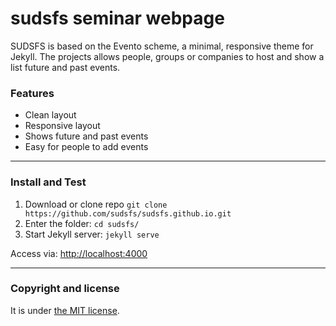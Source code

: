 # sudsfs seminar webpage

SUDSFS is based on the Evento scheme, a minimal, responsive theme for Jekyll. The projects allows people, groups or companies to host and show a list future and past events.

### Features

* Clean layout
* Responsive layout
* Shows future and past events
* Easy for people to add events

---

### Install and Test

1. Download or clone repo `git clone https://github.com/sudsfs/sudsfs.github.io.git`
2. Enter the folder: `cd sudsfs/`
4. Start Jekyll server: `jekyll serve`

Access via: [http://localhost:4000](http://localhost:4000)

---

### Copyright and license

It is under [the MIT license](/LICENSE).
